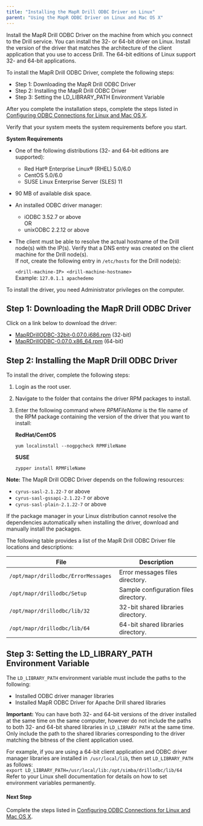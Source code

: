 ```yaml
---
title: "Installing the MapR Drill ODBC Driver on Linux"
parent: "Using the MapR ODBC Driver on Linux and Mac OS X"
---
```

Install the MapR Drill ODBC Driver on the machine from which you connect to
the Drill service. You can install the 32- or 64-bit driver on Linux. Install
the version of the driver that matches the architecture of the client
application that you use to access Drill. The 64-bit editions of Linux support
32- and 64-bit applications.

To install the MapR Drill ODBC Driver, complete the following steps:

  * Step 1: Downloading the MapR Drill ODBC Driver 
  * Step 2: Installing the MapR Drill ODBC Driver
  * Step 3: Setting the LD_LIBRARY_PATH Environment Variable

After you complete the installation steps, complete the steps listed in
[Configuring ODBC Connections for Linux and Mac OS X](/docs/configuring-odbc-connections-for-linux-and-mac-os-x).

Verify that your system meets the system requirements before you start.

**System Requirements**

  * One of the following distributions (32- and 64-bit editions are supported):
    * Red Hat® Enterprise Linux® (RHEL) 5.0/6.0
    * CentOS 5.0/6.0
    * SUSE Linux Enterprise Server (SLES) 11
  * 90 MB of available disk space.
  * An installed ODBC driver manager:
    * iODBC 3.52.7 or above  
      OR 
    * unixODBC 2.2.12 or above
  * The client must be able to resolve the actual hostname of the Drill node(s) with the IP(s). Verify that a DNS entry was created on the client machine for the Drill node(s).   
If not, create the following entry in `/etc/hosts` for the Drill node(s):  

    `<drill-machine-IP> <drill-machine-hostname>`  
    Example: `127.0.1.1 apachedemo`

To install the driver, you need Administrator privileges on the computer.

## Step 1: Downloading the MapR Drill ODBC Driver

Click on a link below to download the driver:

  * [MapRDrillODBC-32bit-0.07.0.i686.rpm](http://package.mapr.com/tools/MapR-ODBC/MapR_Drill/MapRDrill_odbc/MapRDrillODBC-32bit-0.07.0.i686.rpm) (32-bit)
  * [MapRDrillODBC-0.07.0.x86_64.rpm](http://package.mapr.com/tools/MapR-ODBC/MapR_Drill/MapRDrill_odbc/MapRDrillODBC-0.07.0.x86_64.rpm) (64-bit)

## Step 2: Installing the MapR Drill ODBC Driver

To install the driver, complete the following steps:

  1. Login as the root user.
  2. Navigate to the folder that contains the driver RPM packages to install.
  3. Enter the following command where _RPMFileName_ is the file name of the RPM package containing the version of the driver that you want to install: 

     **RedHat/CentOS**
     
     `yum localinstall --nogpgcheck RPMFileName`

     **SUSE**
     
     `zypper install RPMFileName`

**Note:** The MapR Drill ODBC Driver depends on the following resources:

  * `cyrus-sasl-2.1.22-7` or above
  * `cyrus-sasl-gssapi-2.1.22-7` or above
  * `cyrus-sasl-plain-2.1.22-7` or above

If the package manager in your Linux distribution cannot resolve the
dependencies automatically when installing the driver, download and manually
install the packages.

The following table provides a list of the MapR Drill ODBC Driver file
locations and descriptions:

File| Description  
---|---  
`/opt/mapr/drillodbc/ErrorMessages `| Error messages files directory.  
`/opt/mapr/drillodbc/Setup`| Sample configuration files directory.  
`/opt/mapr/drillodbc/lib/32 `| 32-bit shared libraries directory.  
`/opt/mapr/drillodbc/lib/64`| 64-bit shared libraries directory.  
  
## Step 3: Setting the LD_LIBRARY_PATH Environment Variable

The `LD_LIBRARY_PATH` environment variable must include the paths to the
following:

  * Installed ODBC driver manager libraries
  * Installed MapR ODBC Driver for Apache Drill shared libraries

**Important:** You can have both 32- and 64-bit versions of the driver installed at the same time on the same computer, however do not include the paths to both 32- and 64-bit shared libraries in `LD_LIBRARY PATH` at the same time. Only include the path to the shared libraries corresponding to the driver matching the bitness of the client application used.

For example, if you are using a 64-bit client application and ODBC driver
manager libraries are installed in` /usr/local/lib`, then set
`LD_LIBRARY_PATH` as follows:  
`export LD_LIBRARY_PATH=/usr/local/lib:/opt/simba/drillodbc/lib/64`  
Refer to your Linux shell documentation for details on how to set environment
variables permanently.

#### Next Step

Complete the steps listed in [Configuring ODBC Connections for Linux and Mac
OS X](/docs/configuring-odbc-connections-for-linux-and-mac-os-x).


